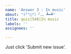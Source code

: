 ```yaml
---
name: 'Answer 3 : In music'
about: "(╯°□°）╯︵ ┻━┻"
title: quiz|548|In music
labels: ''
assignees: ''

---
```


Just click 'Submit new issue'.
